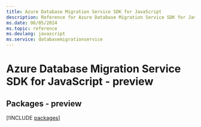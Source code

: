 ```yaml
---
title: Azure Database Migration Service SDK for JavaScript
description: Reference for Azure Database Migration Service SDK for JavaScript
ms.date: 06/05/2024
ms.topic: reference
ms.devlang: javascript
ms.service: databasemigrationservice
---
```

# Azure Database Migration Service SDK for JavaScript - preview
## Packages - preview
[!INCLUDE [packages](database-migration-service-index.md)]